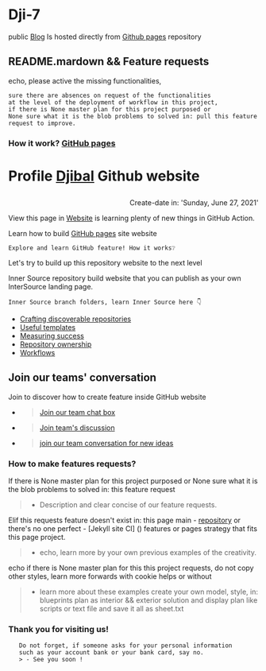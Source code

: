 # Dji-7
<h align="center">public <a href="https://dji-7.github.io/dji7.github.io/">Blog</a> Is hosted directly from <a href="https://pages.github.com">Github pages</a> repository</p>


## README.mardown && Feature requests
<p>echo, please active the missing functionalities,</p>
    
    sure there are absences on request of the functionalities
    at the level of the deployment of workflow in this project,
    if there is None master plan for this project purposed or 
    None sure what it is the blob problems to solved in: pull this feature request to improve. 

<h3> How it work? <a href="https://pages.github.com">GitHub pages</a></h3>

# Profile <a href="https://github.com/djibal">Djibal</a> Github website</p>
<div class="content" aling="center">
 <p align="right"> Create-date in: 'Sunday, June 27, 2021'</p>
 View this page in <a href="https://dji-7.github.io/dji7.github.io/">Website</a></h3>
 is learning plenty of new things in GitHub Action.
</div>

Learn how to build <a href="https://pages.github.com">GitHub pages</a> site website

  
    Explore and learn GitHub feature! How it works❔
    
Let's try to build up this repository website to the next level
      
<div class="inner source">
  Inner Source repository
 build website that you can publish as your own InterSource landing page. 
 
    Inner Source branch folders, learn Inner Source here 👇
 

 <ul id="https://github.com/djibal/innersource">
   <li><a href="discoverable/">Crafting discoverable repositories</a></li>
    <li><a href="templates/">Useful templates</a></li>
    <li><a href="metrics/">Measuring success</a></li>
    <li><a href="repo-ownership/">Repository ownership</a></li>
   <li><a href="workflows/">Workflows</a></li>
 </p> 
</ul>
</div>

## Join our teams' conversation 
Join to discover how to create feature inside GitHub website
- > [Join our team chat box](https://github.com/orgs/dji-7/teams/team-chat-box/)
- > [Join team's discussion](https://github.com/orgs/dji-7/teams/team-discussion/)
- > [join our team conversation for new ideas](https://github.com/orgs/dji-7/teams/team-conversations/)

### How to make features requests?
If there is None master plan for this project purposed or 
None sure what it is the blob problems to solved in: this feature request

> - Description and clear concise of our feature requests.
    
Elif this requests feature doesn't exist in: this page main - [repository](https://github.com/dji-7/dji7.github.io/) or
there's no one perfect - [Jekyll site CI] () features or pages strategy that fits this page project.
    
 > - echo, learn more by your own previous examples of the creativity.

echo if there is None master plan for this this project requests, do not copy other styles,
learn more forwards with cookie helps or without

> - learn more about these examples create your own model, style, in:
> blueprints plan as interior && exterior solution and display plan like scripts or text file and save it all as sheet.txt


   
### Thank you for visiting us!
       
       Do not forget, if someone asks for your personal information
       such as your account bank or your bank card, say no.
       > - See you soon !
       

